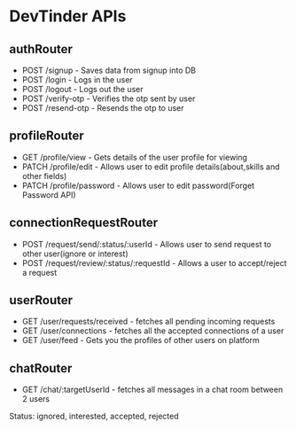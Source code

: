 # DevTinder APIs

## authRouter

- POST /signup - Saves data from signup into DB
- POST /login - Logs in the user
- POST /logout - Logs out the user
- POST /verify-otp - Verifies the otp sent by user
- POST /resend-otp - Resends the otp to user

## profileRouter

- GET /profile/view - Gets details of the user profile for viewing
- PATCH /profile/edit - Allows user to edit profile details(about,skills and other fields)
- PATCH /profile/password - Allows user to edit password(Forget Password API)

## connectionRequestRouter

- POST /request/send/:status/:userId - Allows user to send request to other user(ignore or interest)
- POST /request/review/:status/:requestId - Allows a user to accept/reject a request

## userRouter

- GET /user/requests/received - fetches all pending incoming requests
- GET /user/connections - fetches all the accepted connections of a user
- GET /user/feed - Gets you the profiles of other users on platform

## chatRouter

- GET /chat/:targetUserId - fetches all messages in a chat room between 2 users

Status: ignored, interested, accepted, rejected
